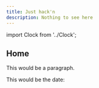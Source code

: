 ```yaml
---
title: Just hack'n
description: Nothing to see here
---
```


import Clock from '../Clock';

## Home

This would be a paragraph.

This would be the date:

<Clock />

